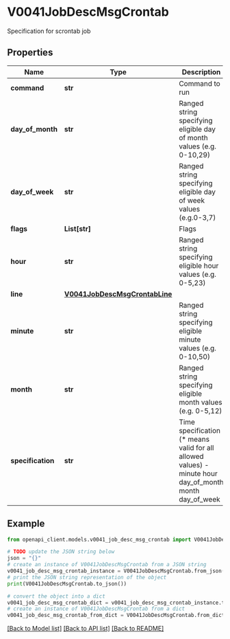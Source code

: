 # V0041JobDescMsgCrontab

Specification for scrontab job

## Properties

Name | Type | Description | Notes
------------ | ------------- | ------------- | -------------
**command** | **str** | Command to run | [optional] 
**day_of_month** | **str** | Ranged string specifying eligible day of month values (e.g. 0-10,29) | [optional] 
**day_of_week** | **str** | Ranged string specifying eligible day of week values (e.g.0-3,7) | [optional] 
**flags** | **List[str]** | Flags | [optional] 
**hour** | **str** | Ranged string specifying eligible hour values (e.g. 0-5,23) | [optional] 
**line** | [**V0041JobDescMsgCrontabLine**](V0041JobDescMsgCrontabLine.md) |  | [optional] 
**minute** | **str** | Ranged string specifying eligible minute values (e.g. 0-10,50) | [optional] 
**month** | **str** | Ranged string specifying eligible month values (e.g. 0-5,12) | [optional] 
**specification** | **str** | Time specification (* means valid for all allowed values) - minute hour day_of_month month day_of_week | [optional] 

## Example

```python
from openapi_client.models.v0041_job_desc_msg_crontab import V0041JobDescMsgCrontab

# TODO update the JSON string below
json = "{}"
# create an instance of V0041JobDescMsgCrontab from a JSON string
v0041_job_desc_msg_crontab_instance = V0041JobDescMsgCrontab.from_json(json)
# print the JSON string representation of the object
print(V0041JobDescMsgCrontab.to_json())

# convert the object into a dict
v0041_job_desc_msg_crontab_dict = v0041_job_desc_msg_crontab_instance.to_dict()
# create an instance of V0041JobDescMsgCrontab from a dict
v0041_job_desc_msg_crontab_from_dict = V0041JobDescMsgCrontab.from_dict(v0041_job_desc_msg_crontab_dict)
```
[[Back to Model list]](../README.md#documentation-for-models) [[Back to API list]](../README.md#documentation-for-api-endpoints) [[Back to README]](../README.md)


